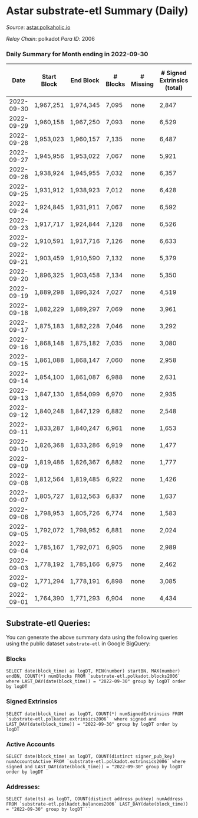 # Astar substrate-etl Summary (Daily)

_Source_: [astar.polkaholic.io](https://astar.polkaholic.io)

*Relay Chain*: polkadot
*Para ID*: 2006



### Daily Summary for Month ending in 2022-09-30


| Date | Start Block | End Block | # Blocks | # Missing | # Signed Extrinsics (total) | # Active Accounts | # Addresses with Balances | # Events | # Transfers | # XCM Transfers In | # XCM Transfers Out |
| ---- | ----------- | --------- | -------- | --------- | --------------------------- | ----------------- | ------------------------- | -------- | ----------- | ------------------ | ------------------- |
| 2022-09-30 | 1,967,251 | 1,974,345 | 7,095 | none  | 2,847 | 910 | 468,869 | 475,295 | 10,900 ($998,449) | 21 ($7,853.31) | 5 ($47.90) |
| 2022-09-29 | 1,960,158 | 1,967,250 | 7,093 | none  | 6,529 | 959 |  | 376,391 | 12,172 ($1,263,852) | 31 ($5,748.19) | 4 ($527.30) |
| 2022-09-28 | 1,953,023 | 1,960,157 | 7,135 | none  | 6,487 | 864 |  | 384,573 | 11,112 ($1,840,530) | 5 ($2,676.21) | 1 ($0.26) |
| 2022-09-27 | 1,945,956 | 1,953,022 | 7,067 | none  | 5,921 | 922 |  | 375,170 | 11,964 ($2,441,717) | 13 ($2,695.72) | 16 ($17,950.93) |
| 2022-09-26 | 1,938,924 | 1,945,955 | 7,032 | none  | 6,357 | 1,284 |  | 404,082 | 15,178 ($9,855,154) | 18 ($13,011.37) | 17 ($7,062.69) |
| 2022-09-25 | 1,931,912 | 1,938,923 | 7,012 | none  | 6,428 | 936 |  | 548,764 | 12,248 ($1,460,989) | 17 ($53,000.39) | 4 ($6,366.37) |
| 2022-09-24 | 1,924,845 | 1,931,911 | 7,067 | none  | 6,592 | 834 |  | 527,180 | 10,972 ($1,107,192) | 23 ($20,552.70) | 11 ($14,096.49) |
| 2022-09-23 | 1,917,717 | 1,924,844 | 7,128 | none  | 6,526 | 940 |  | 445,541 | 11,746 ($4,577,880) | 29 ($19,221.16) | 14 ($30,938.94) |
| 2022-09-22 | 1,910,591 | 1,917,716 | 7,126 | none  | 6,633 | 1,061 |  | 489,594 | 14,390 ($6,611,958) | 33 ($36,801.61) | 17 ($241,576) |
| 2022-09-21 | 1,903,459 | 1,910,590 | 7,132 | none  | 5,379 | 775 |  | 426,906 | 10,558 ($1,124,178) | 9 ($5,446.01) | 21 ($43,167.37) |
| 2022-09-20 | 1,896,325 | 1,903,458 | 7,134 | none  | 5,350 | 928 |  | 500,898 | 11,220 ($1,105,471) | 23 ($57,942.39) | 18 ($13,894.93) |
| 2022-09-19 | 1,889,298 | 1,896,324 | 7,027 | none  | 4,519 | 912 | 466,468 | 520,595 | 10,432 ($3,097,602) | 12 ($4,852.35) | 13 ($4,776.64) |
| 2022-09-18 | 1,882,229 | 1,889,297 | 7,069 | none  | 3,961 | 861 |  | 440,286 | 9,543 ($3,398,272) | 3 ($384.77) | 8 ($4,284.95) |
| 2022-09-17 | 1,875,183 | 1,882,228 | 7,046 | none  | 3,292 | 855 | 466,156 | 404,631 | 9,008 ($1,339,826) | 8 ($25,830.68) | 7 ($9,682.06) |
| 2022-09-16 | 1,868,148 | 1,875,182 | 7,035 | none  | 3,080 | 848 | 466,080 | 413,243 | 9,467 ($1,218,970) | 7 ($26.52) | 18 ($75,146.58) |
| 2022-09-15 | 1,861,088 | 1,868,147 | 7,060 | none  | 2,958 | 857 | 465,928 | 427,808 | 10,700 ($1,196,680) | 11 ($4,767.10) | 22 ($17,190.53) |
| 2022-09-14 | 1,854,100 | 1,861,087 | 6,988 | none  | 2,631 | 850 | 465,790 | 433,700 | 11,092 ($3,531,863) | 6 ($16,454.18) | 26 ($23,516.62) |
| 2022-09-13 | 1,847,130 | 1,854,099 | 6,970 | none  | 2,935 | 1,189 | 465,627 | 536,435 | 14,278 ($7,450,391) | 26 ($44,277.08) | 32 ($107,493) |
| 2022-09-12 | 1,840,248 | 1,847,129 | 6,882 | none  | 2,548 | 1,303 |  | 484,684 | 12,797 ($5,979,396) | 28 ($44,138.37) | 30 ($25,930.52) |
| 2022-09-11 | 1,833,287 | 1,840,247 | 6,961 | none  | 1,653 | 876 |  | 410,512 | 9,662 ($2,832,775) | 8 ($4,670.91) | 15 ($24,247.77) |
| 2022-09-10 | 1,826,368 | 1,833,286 | 6,919 | none  | 1,477 | 827 |  | 392,339 | 9,218 ($742,537) | 17 ($7,387.51) | 13 ($115,234) |
| 2022-09-09 | 1,819,486 | 1,826,367 | 6,882 | none  | 1,777 | 990 |  | 414,829 | 10,059 ($1,302,736) | 16 ($2,557.35) | 22 ($42,937.29) |
| 2022-09-08 | 1,812,564 | 1,819,485 | 6,922 | none  | 1,426 | 857 | 465,004 | 398,565 | 9,643 ($3,698,074) | 7 ($4,038.70) | 13 ($2,107.41) |
| 2022-09-07 | 1,805,727 | 1,812,563 | 6,837 | none  | 1,637 | 875 | 463,956 | 398,492 | 9,835 ($2,432,907) | 8 ($3,972.22) | 17 ($10,264.74) |
| 2022-09-06 | 1,798,953 | 1,805,726 | 6,774 | none  | 1,583 | 821 | 462,393 | 452,432 | 9,526 ($570,101) | 11 ($9,877.98) | 15 ($7,127.58) |
| 2022-09-05 | 1,792,072 | 1,798,952 | 6,881 | none  | 2,024 | 925 | 461,950 | 388,144 | 9,573 ($1,137,079) | 14 ($9.19) | 20 ($50,950.69) |
| 2022-09-04 | 1,785,167 | 1,792,071 | 6,905 | none  | 2,989 | 885 | 461,420 | 390,351 | 9,869 ($414,814) | 1 ($379.16) | 13 ($6,842.18) |
| 2022-09-03 | 1,778,192 | 1,785,166 | 6,975 | none  | 2,462 | 894 | 460,907 | 379,976 | 9,783 ($1,110,190) | 7 ($12,128.77) | 10 ($8,852.46) |
| 2022-09-02 | 1,771,294 | 1,778,191 | 6,898 | none  | 3,085 | 870 | 460,758 | 474,093 | 9,669 ($577,311) | 5 ($355,984) | 22 ($492,433) |
| 2022-09-01 | 1,764,390 | 1,771,293 | 6,904 | none  | 4,434 | 824 | 460,622 | 378,551 | 9,227 ($2,206,386) | 13 ($288,450) | 12 ($26,214.04) |

## Substrate-etl Queries:
You can generate the above summary data using the following queries using the public dataset `substrate-etl` in Google BigQuery:


### Blocks
```
SELECT date(block_time) as logDT, MIN(number) startBN, MAX(number) endBN, COUNT(*) numBlocks FROM `substrate-etl.polkadot.blocks2006`  where LAST_DAY(date(block_time)) = "2022-09-30" group by logDT order by logDT
```


### Signed Extrinsics
```
SELECT date(block_time) as logDT, COUNT(*) numSignedExtrinsics FROM `substrate-etl.polkadot.extrinsics2006`  where signed and LAST_DAY(date(block_time)) = "2022-09-30" group by logDT order by logDT
```


### Active Accounts
```
SELECT date(block_time) as logDT, COUNT(distinct signer_pub_key) numAccountsActive FROM `substrate-etl.polkadot.extrinsics2006` where signed and LAST_DAY(date(block_time)) = "2022-09-30" group by logDT order by logDT
```


### Addresses:
```
SELECT date(ts) as logDT, COUNT(distinct address_pubkey) numAddress FROM `substrate-etl.polkadot.balances2006` LAST_DAY(date(block_time)) = "2022-09-30" group by logDT```

